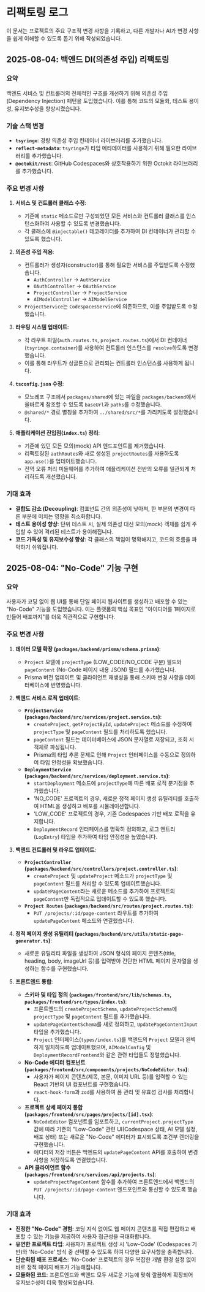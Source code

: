 # 리팩토링 로그

이 문서는 프로젝트의 주요 구조적 변경 사항을 기록하고, 다른 개발자나 AI가 변경 사항을 쉽게 이해할 수 있도록 돕기 위해 작성되었습니다.

## 2025-08-04: 백엔드 DI(의존성 주입) 리팩토링

### 요약

백엔드 서비스 및 컨트롤러의 전체적인 구조를 개선하기 위해 의존성 주입(Dependency Injection) 패턴을 도입했습니다. 이를 통해 코드의 모듈화, 테스트 용이성, 유지보수성을 향상시켰습니다.

### 기술 스택 변경

* **`tsyringe`**: 경량 의존성 주입 컨테이너 라이브러리를 추가했습니다.
* **`reflect-metadata`**: `tsyringe`가 타입 메타데이터를 사용하기 위해 필요한 라이브러리를 추가했습니다.
* **`@octokit/rest`**: GitHub Codespaces와 상호작용하기 위한 Octokit 라이브러리를 추가했습니다.

### 주요 변경 사항

1. **서비스 및 컨트롤러 클래스 수정**:
    * 기존에 `static` 메소드로만 구성되었던 모든 서비스와 컨트롤러 클래스를 인스턴스화하여 사용할 수 있도록 변경했습니다.
    * 각 클래스에 `@injectable()` 데코레이터를 추가하여 DI 컨테이너가 관리할 수 있도록 했습니다.

2. **의존성 주입 적용**:
    * 컨트롤러가 생성자(constructor)를 통해 필요한 서비스를 주입받도록 수정했습니다.
        * `AuthController` -> `AuthService`
        * `OAuthController` -> `OAuthService`
        * `ProjectController` -> `ProjectService`
        * `AIModelController` -> `AIModelService`
    * `ProjectService`는 `CodespacesService`에 의존하므로, 이를 주입받도록 수정했습니다.

3. **라우팅 시스템 업데이트**:
    * 각 라우트 파일(`auth.routes.ts`, `project.routes.ts`)에서 DI 컨테이너(`tsyringe.container`)를 사용하여 컨트롤러 인스턴스를 `resolve`하도록 변경했습니다.
    * 이를 통해 라우트가 싱글톤으로 관리되는 컨트롤러 인스턴스를 사용하게 됩니다.

4. **`tsconfig.json` 수정**:
    * 모노레포 구조에서 `packages/shared`에 있는 파일을 `packages/backend`에서 올바르게 참조할 수 있도록 `baseUrl`과 `paths`를 수정했습니다.
    * `@shared/*` 경로 별칭을 추가하여 `../shared/src/*`를 가리키도록 설정했습니다.

5. **애플리케이션 진입점(`index.ts`) 정리**:
    * 기존에 있던 모든 모의(mock) API 엔드포인트를 제거했습니다.
    * 리팩토링된 `authRoutes`와 새로 생성된 `projectRoutes`를 사용하도록 `app.use()`를 업데이트했습니다.
    * 전역 오류 처리 미들웨어를 추가하여 애플리케이션 전반의 오류를 일관되게 처리하도록 개선했습니다.

### 기대 효과

* **결합도 감소 (Decoupling)**: 컴포넌트 간의 의존성이 낮아져, 한 부분의 변경이 다른 부분에 미치는 영향을 최소화합니다.
* **테스트 용이성 향상**: 단위 테스트 시, 실제 의존성 대신 모의(mock) 객체를 쉽게 주입할 수 있어 격리된 테스트가 용이해집니다.
* **코드 가독성 및 유지보수성 향상**: 각 클래스의 책임이 명확해지고, 코드의 흐름을 파악하기 쉬워집니다.

## 2025-08-04: "No-Code" 기능 구현

### 요약

사용자가 코딩 없이 웹 UI를 통해 단일 페이지 웹사이트를 생성하고 배포할 수 있는 "No-Code" 기능을 도입했습니다. 이는 플랫폼의 핵심 목표인 "아이디어를 1페이지로 만들어 배포까지"를 더욱 직관적으로 구현합니다.

### 주요 변경 사항

1. **데이터 모델 확장 (`packages/backend/prisma/schema.prisma`)**:
    * `Project` 모델에 `projectType` (LOW_CODE/NO_CODE 구분) 필드와 `pageContent` (No-Code 페이지 내용 JSON) 필드를 추가했습니다.
    * Prisma 버전 업데이트 및 클라이언트 재생성을 통해 스키마 변경 사항을 데이터베이스에 반영했습니다.

2. **백엔드 서비스 로직 업데이트**:
    * **`ProjectService` (`packages/backend/src/services/project.service.ts`)**:
        * `createProject`, `getProjectById`, `updateProject` 메소드를 수정하여 `projectType` 및 `pageContent` 필드를 처리하도록 했습니다.
        * `pageContent` 필드는 데이터베이스에 JSON 문자열로 저장되고, 조회 시 객체로 파싱됩니다.
        * Prisma의 타입 추론 문제로 인해 `Project` 인터페이스를 수동으로 정의하여 타입 안정성을 확보했습니다.
    * **`DeploymentService` (`packages/backend/src/services/deployment.service.ts`)**:
        * `startDeployment` 메소드에 `projectType`에 따른 배포 로직 분기점을 추가했습니다.
        * 'NO_CODE' 프로젝트의 경우, 새로운 정적 페이지 생성 유틸리티를 호출하여 HTML을 생성하고 배포를 시뮬레이션합니다.
        * 'LOW_CODE' 프로젝트의 경우, 기존 Codespaces 기반 배포 로직을 유지합니다.
        * `DeploymentRecord` 인터페이스를 명확히 정의하고, 로그 엔트리(`LogEntry`) 타입을 추가하여 타입 안정성을 높였습니다.

3. **백엔드 컨트롤러 및 라우트 업데이트**:
    * **`ProjectController` (`packages/backend/src/controllers/project.controller.ts`)**:
        * `createProject` 및 `updateProject` 메소드가 `projectType` 및 `pageContent` 필드를 처리할 수 있도록 업데이트했습니다.
        * `updatePageContent`라는 새로운 메소드를 추가하여 프로젝트의 `pageContent`만 독립적으로 업데이트할 수 있도록 했습니다.
    * **`Project Routes` (`packages/backend/src/routes/project.routes.ts`)**:
        * `PUT /projects/:id/page-content` 라우트를 추가하여 `updatePageContent` 메소드와 연결했습니다.

4. **정적 페이지 생성 유틸리티 (`packages/backend/src/utils/static-page-generator.ts`)**:
    * 새로운 유틸리티 파일을 생성하여 JSON 형식의 페이지 콘텐츠(title, heading, body, imageUrl 등)를 입력받아 간단한 HTML 페이지 문자열을 생성하는 함수를 구현했습니다.

5. **프론트엔드 통합**:
    * **스키마 및 타입 정의 (`packages/frontend/src/lib/schemas.ts`, `packages/frontend/src/types/index.ts`)**:
        * 프론트엔드의 `createProjectSchema`, `updateProjectSchema`에 `projectType` 및 `pageContent` 필드를 추가했습니다.
        * `updatePageContentSchema`를 새로 정의하고, `UpdatePageContentInput` 타입을 추가했습니다.
        * `Project` 인터페이스(`types/index.ts`)를 백엔드의 `Project` 모델과 완벽하게 일치하도록 업데이트했으며, `AIModelConfig` 및 `DeploymentRecordFrontend`와 같은 관련 타입들도 정렬했습니다.
    * **No-Code 에디터 컴포넌트 (`packages/frontend/src/components/projects/NoCodeEditor.tsx`)**:
        * 사용자가 페이지 콘텐츠(제목, 본문, 이미지 URL 등)를 입력할 수 있는 React 기반의 UI 컴포넌트를 구현했습니다.
        * `react-hook-form`과 `zod`를 사용하여 폼 관리 및 유효성 검사를 처리합니다.
    * **프로젝트 상세 페이지 통합 (`packages/frontend/src/pages/projects/[id].tsx`)**:
        * `NoCodeEditor` 컴포넌트를 임포트하고, `currentProject.projectType` 값에 따라 기존의 "Low-Code" 관련 UI(Codespace 상태, AI 모델 설정, 배포 상태) 또는 새로운 "No-Code" 에디터가 표시되도록 조건부 렌더링을 구현했습니다.
        * 에디터의 저장 버튼은 백엔드의 `updatePageContent` API를 호출하여 변경 사항을 저장하도록 연결했습니다.
    * **API 클라이언트 함수 (`packages/frontend/src/services/api/projects.ts`)**:
        * `updateProjectPageContent` 함수를 추가하여 프론트엔드에서 백엔드의 `PUT /projects/:id/page-content` 엔드포인트와 통신할 수 있도록 했습니다.

### 기대 효과

* **진정한 "No-Code" 경험**: 코딩 지식 없이도 웹 페이지 콘텐츠를 직접 편집하고 배포할 수 있는 기능을 제공하여 사용자 접근성을 극대화합니다.
* **유연한 프로젝트 타입**: 사용자가 프로젝트 생성 시 'Low-Code' (Codespaces 기반)와 'No-Code' 방식 중 선택할 수 있도록 하여 다양한 요구사항을 충족합니다.
* **단순화된 배포 프로세스**: 'No-Code' 프로젝트의 경우 복잡한 개발 환경 설정 없이 바로 정적 페이지 배포가 가능해집니다.
* **모듈화된 코드**: 프론트엔드와 백엔드 모두 새로운 기능에 맞춰 깔끔하게 확장되어 유지보수성이 더욱 향상되었습니다.
